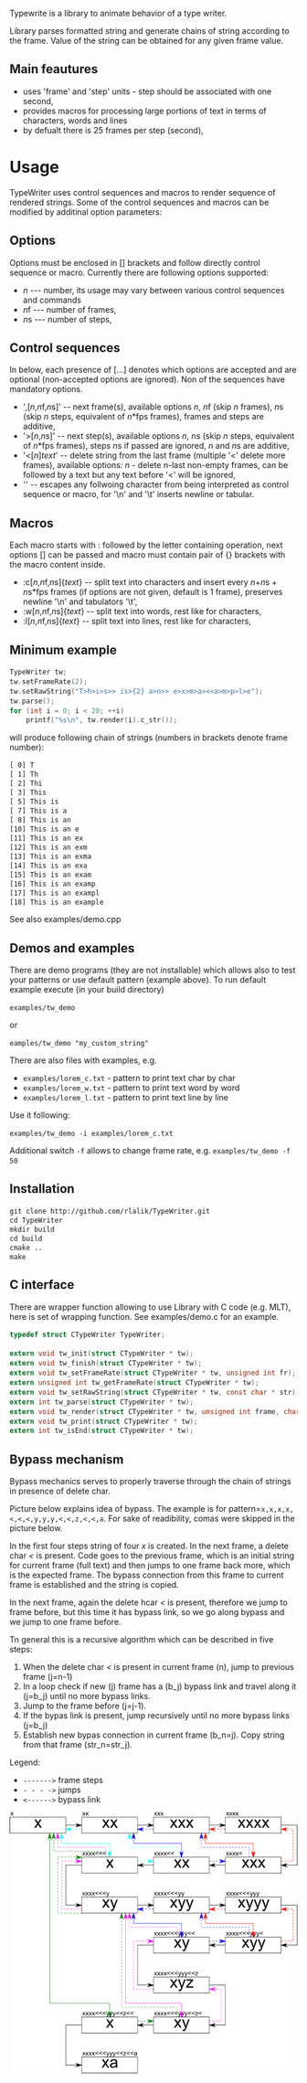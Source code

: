 Typewrite is a library to animate behavior of a type writer.

Library parses formatted string and generate chains of string according to the frame. Value of the string can be obtained for any given frame value.

Main feautures
--------------

* uses 'frame' and 'step' units - step should be associated with one second,
* provides macros for processing large portions of text in terms of characters, words and lines
* by defualt there is 25 frames per step (second),

Usage
=====

TypeWriter uses control sequences and macros to render sequence of rendered strings. Some of the control sequences and macros can be modified by additinal option parameters:

Options
-------
Options must be enclosed in [] brackets and follow directly control sequence or macro. Currently there are following options supported:

* *n* --- number, its usage may vary between various control sequences and commands
* *n*f --- number of frames,
* *n*s --- number of steps,

Control sequences
-----------------
In below, each presence of [...] denotes which options are accepted and are optional (non-accepted options are ignored). Non of the sequences have mandatory options.

* ',[*n*,*n*f,*n*s]' -- next frame(s), available options *n*, *n*f (skip *n* frames), *n*s (skip *n* steps, equivalent of *n*\*fps frames), frames and steps are additive,
* '>[*n*,*n*s]' -- next step(s), available options *n*, *n*s (skip *n* steps, equivalent of *n*\*fps frames), steps *n*s if passed are ignored, *n* and *n*s are additive,
* '<[*n*]*text*' -- delete string from the last frame (multiple '<' delete more frames), available options: *n* - delete n-last non-empty frames, can be followed by a text but any text before '<' will be ignored,
* '\' -- escapes any follwoing character from being interpreted as control sequence or macro, for '\n' and '\t' inserts newline or tabular.

Macros
------

Each macro starts with : followed by the letter containing operation, next options [] can be passed and macro must contain pair of {} brackets with the macro content inside.

* :c[*n*,*n*f,*n*s]{*text*} -- split text into characters and insert every *n*+*n*s + *n*s*fps frames (if options are not given, default is 1 frame), preserves newline '\n' and tabulators '\t',
* :w[*n*,*n*f,*n*s]{*text*} -- split text into words, rest like for characters,
* :l[*n*,*n*f,*n*s]{*text*} -- split text into lines, rest like for characters,

Minimum example
---------------

```C++
TypeWriter tw;
tw.setFrameRate(2);
tw.setRawString("T>h>i>s>> is>{2} a>n>> e>x>m>a><<a>m>p>l>e");
tw.parse();
for (int i = 0; i < 20; ++i)
    printf("%s\n", tw.render(i).c_str());
```
will produce following chain of strings (numbers in brackets denote frame number):

    [ 0] T
    [ 1] Th
    [ 2] Thi
    [ 3] This
    [ 5] This is
    [ 7] This is a
    [ 8] This is an
    [10] This is an e
    [11] This is an ex
    [12] This is an exm
    [13] This is an exma
    [14] This is an exa
    [15] This is an exam
    [16] This is an examp
    [17] This is an exampl
    [18] This is an example

See also examples/demo.cpp

Demos and examples
-----

There are demo programs (they are not installable) which allows also to test your patterns or use default pattern (example above). To run default example execute (in your build directory)

`examples/tw_demo`

or

`eamples/tw_demo "my_custom_string"`

There are also files with examples, e.g.

* `examples/lorem_c.txt` - pattern to print text char by char
* `examples/lorem_w.txt` - pattern to print text word by word
* `examples/lorem_l.txt` - pattern to print text line by line

Use it following:

`examples/tw_demo -i examples/lorem_c.txt`

Additional switch `-f` allows to change frame rate, e.g.
`examples/tw_demo -f 50`

Installation
------------

```
git clone http://github.com/rlalik/TypeWriter.git
cd TypeWriter
mkdir build
cd build
cmake ..
make
```

C interface
-----------

There are wrapper function allowing to use Library with C code (e.g. MLT), here is set of wrapping function. See examples/demo.c for an example.
```C
typedef struct CTypeWriter TypeWriter;

extern void tw_init(struct CTypeWriter * tw);
extern void tw_finish(struct CTypeWriter * tw);
extern void tw_setFrameRate(struct CTypeWriter * tw, unsigned int fr);
extern unsigned int tw_getFrameRate(struct CTypeWriter * tw);
extern void tw_setRawString(struct CTypeWriter * tw, const char * str);
extern int tw_parse(struct CTypeWriter * tw);
extern void tw_render(struct CTypeWriter * tw, unsigned int frame, char * str, int length);
extern void tw_print(struct CTypeWriter * tw);
extern int tw_isEnd(struct CTypeWriter * tw);
```

Bypass mechanism
----------------

Bypass mechanics serves to properly traverse through the chain of strings in presence of delete char.

Picture below explains idea of bypass. The example is for pattern=`x,x,x,x,<,<,<,y,y,y,<,<,z,<,<,a`. For sake of readibility, comas were skipped in the picture below.

In the first four steps string of four *x* is created. In the next frame, a delete char *<* is present. Code goes to the previous frame, which is an initial string for current frame (full text) and then jumps to one frame back more, which is the expected frame. The bypass connection from this frame to current frame is established and the string is copied.

In the next frame, again the delete hcar *<* is present, therefore we jump to frame before, but this time it has bypass link, so we go along bypass and we jump to one frame before.

Tn general this is a recursive algorithm which can be described in five steps:

1. When the delete char *<* is present in current frame (n), jump to previous frame (j=n-1)
2. In a loop check if new (j) frame has a (b_j) bypass link and travel along it (j=b_j) until no more bypass links.
3. Jump to the frame before (j=j-1).
4. If the bypas link is present, jump recursively until no more bypass links (j=b_j)
5. Establish new bypas connection in current frame (b_n=j). Copy string from that frame (str_n=str_j).

Legend:

* `------->` frame steps
* `- - - ->` jumps
* `<------>` bypass link

![bypass chain](./doc/bypass.png)